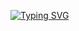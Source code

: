 [![Typing SVG](https://readme-typing-svg.herokuapp.com?font=Fira+Code&pause=1000&color=F7117B&width=435&lines=Telegram%3A+%40avalage)](https://git.io/typing-svg)
